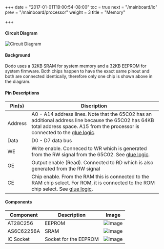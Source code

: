 +++
date = "2017-01-01T19:00:54-08:00"
toc = true
next = "/mainboard/io"
prev = "/mainboard/processor"
weight = 3
title = "Memory"

+++

#### Circuit Diagram

![Circuit Diagram](/main/memory.png?width=50%)

#### Background

Dodo uses a 32KB SRAM for system memory and a 32KB EEPROM for system firmware. Both chips happen to have the exact same pinout and both are connected identically, therefore only one chip is shown above in the diagram.

#### Pin Descriptions

| Pin(s)      | Discription                 |
| ----------- | --------------------------- |
| Address     | A0 - A14 address lines. Note that the 65C02 has an additional address line because the 65C02 has 64KB total address space. A15 from the processor is connected to the [glue logic](/mainboard/gluelogic).
| Data        | D0 - D7 data bus
| WE          | Write enable. Conneced to WR which is generated from the RW signal from the 65C02. See [glue logic](/mainboard/gluelogic).
| OE          | Output enable (Read). Connected to RD which is also generated from the RW signal
| CE          | Chip enable. From the RAM this is connected to the RAM chip select. For ROM, it is connected to the ROM chip select. See [glue logic](/mainboard/gluelogic).

#### Components

| Component                | Description                                   | Image                                 |
| ------------------------ | --------------------------------------------- | ------------------------------------- |
| AT28C256                 | EEPROM                                        | ![Image](/main/AT28C256.jpg?height=100px)
| AS6C62256A               | SRAM                                          | ![Image](/main/AS6C62256A.jpg?height=100px)
| IC Socket                | Socket for the EEPROM                         | ![Image](/main/socket.jpg?height=100px)

